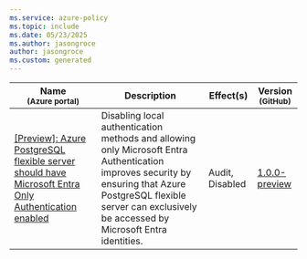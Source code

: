 ```yaml
---
ms.service: azure-policy
ms.topic: include
ms.date: 05/23/2025
ms.author: jasongroce
author: jasongroce
ms.custom: generated
---
```


|Name<br /><sub>(Azure portal)</sub> |Description |Effect(s) |Version<br /><sub>(GitHub)</sub> |
|---|---|---|---|
|[\[Preview\]: Azure PostgreSQL flexible server should have Microsoft Entra Only Authentication enabled](https://portal.azure.com/#blade/Microsoft_Azure_Policy/PolicyDetailBlade/definitionId/%2Fproviders%2FMicrosoft.Authorization%2FpolicyDefinitions%2Ffa498b91-8a7e-4710-9578-da944c68d1fe) |Disabling local authentication methods and allowing only Microsoft Entra Authentication improves security by ensuring that Azure PostgreSQL flexible server can exclusively be accessed by Microsoft Entra identities. |Audit, Disabled |[1.0.0-preview](https://github.com/Azure/azure-policy/blob/master/built-in-policies/policyDefinitions/SQL/PostgreSQL_FlexibleServers_EnableEntraOnlyAuthentication_Audit.json) |
